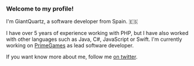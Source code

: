 ### Welcome to my profile!

I'm GiantQuartz, a software developer from Spain. 🇪🇸

I have over 5 years of experience working with PHP, but I have also worked with other languages such as Java, C#, JavaScript or Swift. I'm currently working on [PrimeGames](https://primegames.net) as lead software developer.

If you want know more about me, follow me [on twitter](https://twitter.com/GiantQuartz).

<!--
**GiantQuartz/GiantQuartz** is a ✨ _special_ ✨ repository because its `README.md` (this file) appears on your GitHub profile.

Here are some ideas to get you started:

- 🔭 I’m currently working on ...
- 🌱 I’m currently learning ...
- 👯 I’m looking to collaborate on ...
- 🤔 I’m looking for help with ...
- 💬 Ask me about ...
- 📫 How to reach me: ...
- 😄 Pronouns: ...
- ⚡ Fun fact: ...
-->
